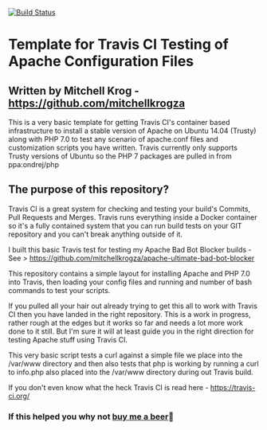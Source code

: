 [![Build Status](https://travis-ci.org/mitchellkrogza/Travis-CI-for-Apache-For-Testing-Apache-and-PHP-Configurations.svg?branch=master)](https://travis-ci.org/mitchellkrogza/Travis-CI-for-Apache-For-Testing-Apache-and-PHP-Configurations)
# Template for Travis CI Testing of Apache Configuration Files
## Written by Mitchell Krog - https://github.com/mitchellkrogza

This is a very basic template for getting Travis CI's container based infrastructure to install a stable version of Apache on Ubuntu 14.04 (Trusty) along with PHP 7.0 to test any scenario of apache.conf files and customization scripts you have written. Travis currently only supports Trusty versions of Ubuntu so the PHP 7 packages are pulled in from ppa:ondrej/php

## The purpose of this repository?

Travis CI is a great system for checking and testing your build's Commits, Pull Requests and Merges. Travis runs everything inside a Docker container so it's a fully contained system that you can run build tests on your GIT repository and you can't break anything outside of it.

I built this basic Travis test for testing my Apache Bad Bot Blocker builds - See > https://github.com/mitchellkrogza/apache-ultimate-bad-bot-blocker

This repository contains a simple layout for installing Apache and PHP 7.0 into Travis, then loading your config files and running and number of bash commands to test your scripts.

If you pulled all your hair out already trying to get this all to work with Travis CI then you have landed in the right repository. This is a work in progress, rather rough at the edges but it works so far and needs a lot more work done to it still. But I'm sure it will at least guide you in the right direction for testing Apache stuff using Travis CI.

This very basic script tests a curl against a simple file we place into the /var/www directory and then also tests that php is working by running a curl to info.php also placed into the /var/www directory during out Travis build.

If you don't even know what the heck Travis CI is read here - https://travis-ci.org/

### If this helped you why not [buy me a beer](https://www.paypal.com/cgi-bin/webscr?cmd=_s-xclick&hosted_button_id=BKF9XT6WHATLG):beer: